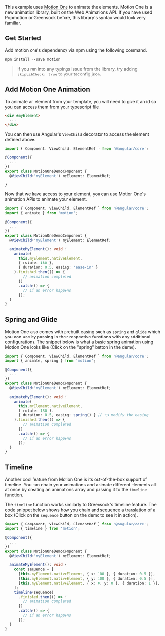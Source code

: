 This example uses [Motion One](https://motion.dev/) to animate the elements. Motion One is a new animation library, built on the Web Animations API. If you have used Popmotion or Greensock before, this library's syntax would look very familiar.

## Get Started

Add motion one's dependency via npm using the following command.

```html
npm install --save motion
```

> If you run into any typings issue from the library, try adding `skipLibCheck: true` to your tsconfig.json.

## Add Motion One Animation

To animate an element from your template, you will need to give it an id so you can access them from your typescript file.

```html
<div #myElement>
  ...
</div>
```

You can then use Angular's `ViewChild` decorator to access the element defined above.

```typescript
import { Component, ViewChild, ElementRef } from '@angular/core';

@Component({
  ...
})
export class MotionOneDemoComponent {
  @ViewChild('myElement') myElement: ElementRef;

}
```

Now that we have access to your element, you can use Motion One's animation APIs to animate your element.

```typescript
import { Component, ViewChild, ElementRef } from '@angular/core';
import { animate } from 'motion';

@Component({
  ...
})
export class MotionOneDemoComponent {
  @ViewChild('myElement') myElement: ElementRef;

  animateMyElement(): void {
    animate(
      this.myElement.nativeElement,
      { rotate: 180 },
      { duration: 0.5, easing: 'ease-in' }
    ).finished.then(() => {
        // animation completed
      })
      .catch(() => {
        // if an error happens
      });
  }
}
```

## Spring and Glide

Motion One also comes with prebuilt easing such as `spring` and `glide` which you can use by passing in their respective functions with any additional configurations. The snippet below is what a basic spring animation using Motion One looks like (Click on the "spring" button in the demo).

```typescript
import { Component, ViewChild, ElementRef } from '@angular/core';
import { animate, spring } from 'motion';

@Component({
  ...
})
export class MotionOneDemoComponent {
  @ViewChild('myElement') myElement: ElementRef;

  animateMyElement(): void {
    animate(
      this.myElement.nativeElement,
      { rotate: 180 },
      { duration: 0.5, easing: spring() } // 👈 modify the easing
    ).finished.then(() => {
        // animation completed
      })
      .catch(() => {
        // if an error happens
      });
  }
}
```

## Timeline

Another cool feature from Motion One is its out-of-the-box support of timeline. You can chain your animations and animate different elements all at once by creating an animations array and passing it to the `timeline` function.

The `timeline` function works similarly to Greensock's timeline feature. The code snippet below shows how you chain and sequence a translation of a box (Click on the `sequence` button on the demo to see it in action).

```typescript
import { Component, ViewChild, ElementRef } from '@angular/core';
import { timeline } from 'motion';

@Component({
  ...
})
export class MotionOneDemoComponent {
  @ViewChild('myElement') myElement: ElementRef;

  animateMyElement(): void {
    const sequence = [
      [this.myElement.nativeElement, { x: 100 }, { duration: 0.5 }],
      [this.myElement.nativeElement, { y: 100 }, { duration: 0.5 }],
      [this.myElement.nativeElement, { x: 0, y: 0 }, { duration: 1 }],
    ];
    timeline(sequence)
      .finished.then(() => {
        // animation completed
      })
      .catch(() => {
        // if an error happens
      });
  }
}
```
